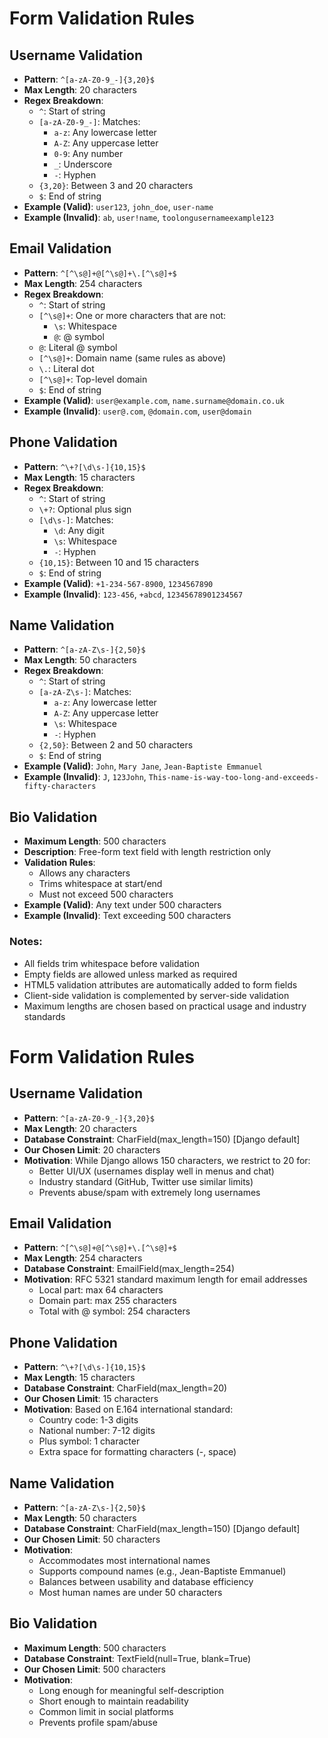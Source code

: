 # Form Validation Rules

## Username Validation

- **Pattern**: `^[a-zA-Z0-9_-]{3,20}$`
- **Max Length**: 20 characters
- **Regex Breakdown**:
  - `^`: Start of string
  - `[a-zA-Z0-9_-]`: Matches:
    - `a-z`: Any lowercase letter
    - `A-Z`: Any uppercase letter
    - `0-9`: Any number
    - `_`: Underscore
    - `-`: Hyphen
  - `{3,20}`: Between 3 and 20 characters
  - `$`: End of string
- **Example (Valid)**: `user123`, `john_doe`, `user-name`
- **Example (Invalid)**: `ab`, `user!name`, `toolongusernameexample123`

## Email Validation

- **Pattern**: `^[^\s@]+@[^\s@]+\.[^\s@]+$`
- **Max Length**: 254 characters
- **Regex Breakdown**:
  - `^`: Start of string
  - `[^\s@]+`: One or more characters that are not:
    - `\s`: Whitespace
    - `@`: @ symbol
  - `@`: Literal @ symbol
  - `[^\s@]+`: Domain name (same rules as above)
  - `\.`: Literal dot
  - `[^\s@]+`: Top-level domain
  - `$`: End of string
- **Example (Valid)**: `user@example.com`, `name.surname@domain.co.uk`
- **Example (Invalid)**: `user@.com`, `@domain.com`, `user@domain`

## Phone Validation

- **Pattern**: `^\+?[\d\s-]{10,15}$`
- **Max Length**: 15 characters
- **Regex Breakdown**:
  - `^`: Start of string
  - `\+?`: Optional plus sign
  - `[\d\s-]`: Matches:
    - `\d`: Any digit
    - `\s`: Whitespace
    - `-`: Hyphen
  - `{10,15}`: Between 10 and 15 characters
  - `$`: End of string
- **Example (Valid)**: `+1-234-567-8900`, `1234567890`
- **Example (Invalid)**: `123-456`, `+abcd`, `12345678901234567`

## Name Validation

- **Pattern**: `^[a-zA-Z\s-]{2,50}$`
- **Max Length**: 50 characters
- **Regex Breakdown**:
  - `^`: Start of string
  - `[a-zA-Z\s-]`: Matches:
    - `a-z`: Any lowercase letter
    - `A-Z`: Any uppercase letter
    - `\s`: Whitespace
    - `-`: Hyphen
  - `{2,50}`: Between 2 and 50 characters
  - `$`: End of string
- **Example (Valid)**: `John`, `Mary Jane`, `Jean-Baptiste Emmanuel`
- **Example (Invalid)**: `J`, `123John`, `This-name-is-way-too-long-and-exceeds-fifty-characters`

## Bio Validation

- **Maximum Length**: 500 characters
- **Description**: Free-form text field with length restriction only
- **Validation Rules**:
  - Allows any characters
  - Trims whitespace at start/end
  - Must not exceed 500 characters
- **Example (Valid)**: Any text under 500 characters
- **Example (Invalid)**: Text exceeding 500 characters

### Notes:

- All fields trim whitespace before validation
- Empty fields are allowed unless marked as required
- HTML5 validation attributes are automatically added to form fields
- Client-side validation is complemented by server-side validation
- Maximum lengths are chosen based on practical usage and industry standards

# Form Validation Rules

## Username Validation

- **Pattern**: `^[a-zA-Z0-9_-]{3,20}$`
- **Max Length**: 20 characters
- **Database Constraint**: CharField(max_length=150) [Django default]
- **Our Chosen Limit**: 20 characters
- **Motivation**: While Django allows 150 characters, we restrict to 20 for:
  - Better UI/UX (usernames display well in menus and chat)
  - Industry standard (GitHub, Twitter use similar limits)
  - Prevents abuse/spam with extremely long usernames

## Email Validation

- **Pattern**: `^[^\s@]+@[^\s@]+\.[^\s@]+$`
- **Max Length**: 254 characters
- **Database Constraint**: EmailField(max_length=254)
- **Motivation**: RFC 5321 standard maximum length for email addresses
  - Local part: max 64 characters
  - Domain part: max 255 characters
  - Total with @ symbol: 254 characters

## Phone Validation

- **Pattern**: `^\+?[\d\s-]{10,15}$`
- **Max Length**: 15 characters
- **Database Constraint**: CharField(max_length=20)
- **Our Chosen Limit**: 15 characters
- **Motivation**: Based on E.164 international standard:
  - Country code: 1-3 digits
  - National number: 7-12 digits
  - Plus symbol: 1 character
  - Extra space for formatting characters (-, space)

## Name Validation

- **Pattern**: `^[a-zA-Z\s-]{2,50}$`
- **Max Length**: 50 characters
- **Database Constraint**: CharField(max_length=150) [Django default]
- **Our Chosen Limit**: 50 characters
- **Motivation**:
  - Accommodates most international names
  - Supports compound names (e.g., Jean-Baptiste Emmanuel)
  - Balances between usability and database efficiency
  - Most human names are under 50 characters

## Bio Validation

- **Maximum Length**: 500 characters
- **Database Constraint**: TextField(null=True, blank=True)
- **Our Chosen Limit**: 500 characters
- **Motivation**:
  - Long enough for meaningful self-description
  - Short enough to maintain readability
  - Common limit in social platforms
  - Prevents profile spam/abuse
